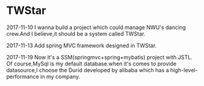 # TWStar
2017-11-10 I wanna build a project which could manage NWU's dancing crew.And I believe,it should be a system called TWStar.

2017-11-13 Add spring MVC framework designed in TWStar.

2017-11-19 Now it's a SSM(springmvc+spring+mybatis) project with JSTL. Of course,MySql is my default database.when it's comes to provide datasource,I  choose the Durid developed by alibaba which has a high-level-performance in my company.
